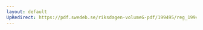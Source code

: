 ```yaml
---
layout: default
UpRedirect: https://pdf.swedeb.se/riksdagen-volumeG-pdf/199495/reg_199495/reg_199495_0395.pdf
---
```

